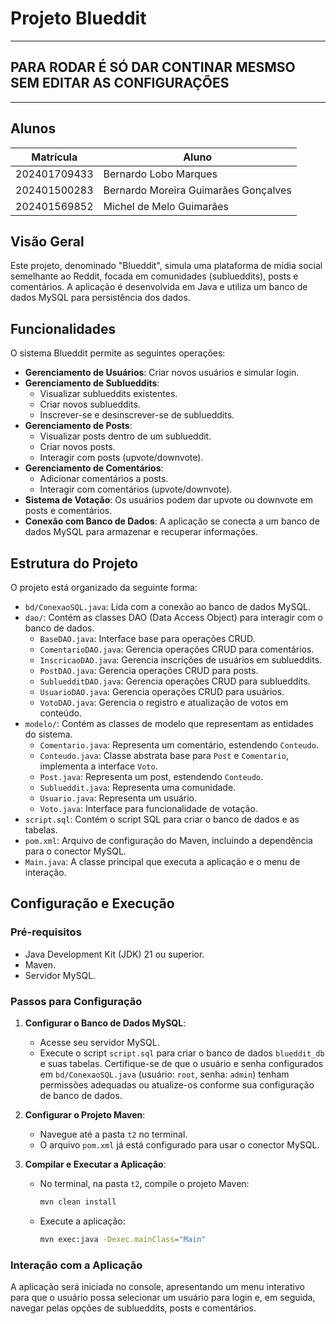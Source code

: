 # Projeto Blueddit

--------
## PARA RODAR É SÓ DAR CONTINAR MESMSO SEM EDITAR AS CONFIGURAÇÕES
--------


## Alunos
| Matrícula | Aluno |
|---|---|
| 202401709433 | Bernardo Lobo Marques |
| 202401500283 | Bernardo Moreira Guimarães Gonçalves |
| 202401569852 | Michel de Melo Guimarães |

## Visão Geral

Este projeto, denominado "Blueddit", simula uma plataforma de mídia social semelhante ao Reddit, focada em comunidades (sublueddits), posts e comentários. A aplicação é desenvolvida em Java e utiliza um banco de dados MySQL para persistência dos dados.

## Funcionalidades

O sistema Blueddit permite as seguintes operações:

* **Gerenciamento de Usuários**: Criar novos usuários e simular login.
* **Gerenciamento de Sublueddits**:
    * Visualizar sublueddits existentes.
    * Criar novos sublueddits.
    * Inscrever-se e desinscrever-se de sublueddits.
* **Gerenciamento de Posts**:
    * Visualizar posts dentro de um sublueddit.
    * Criar novos posts.
    * Interagir com posts (upvote/downvote).
* **Gerenciamento de Comentários**:
    * Adicionar comentários a posts.
    * Interagir com comentários (upvote/downvote).
* **Sistema de Votação**: Os usuários podem dar upvote ou downvote em posts e comentários.
* **Conexão com Banco de Dados**: A aplicação se conecta a um banco de dados MySQL para armazenar e recuperar informações.

## Estrutura do Projeto

O projeto está organizado da seguinte forma:

* `bd/ConexaoSQL.java`: Lida com a conexão ao banco de dados MySQL.
* `dao/`: Contém as classes DAO (Data Access Object) para interagir com o banco de dados.
    * `BaseDAO.java`: Interface base para operações CRUD.
    * `ComentarioDAO.java`: Gerencia operações CRUD para comentários.
    * `InscricaoDAO.java`: Gerencia inscrições de usuários em sublueddits.
    * `PostDAO.java`: Gerencia operações CRUD para posts.
    * `SubluedditDAO.java`: Gerencia operações CRUD para sublueddits.
    * `UsuarioDAO.java`: Gerencia operações CRUD para usuários.
    * `VotoDAO.java`: Gerencia o registro e atualização de votos em conteúdo.
* `modelo/`: Contém as classes de modelo que representam as entidades do sistema.
    * `Comentario.java`: Representa um comentário, estendendo `Conteudo`.
    * `Conteudo.java`: Classe abstrata base para `Post` e `Comentario`, implementa a interface `Voto`.
    * `Post.java`: Representa um post, estendendo `Conteudo`.
    * `Sublueddit.java`: Representa uma comunidade.
    * `Usuario.java`: Representa um usuário.
    * `Voto.java`: Interface para funcionalidade de votação.
* `script.sql`: Contém o script SQL para criar o banco de dados e as tabelas.
* `pom.xml`: Arquivo de configuração do Maven, incluindo a dependência para o conector MySQL.
* `Main.java`: A classe principal que executa a aplicação e o menu de interação.

## Configuração e Execução

### Pré-requisitos

* Java Development Kit (JDK) 21 ou superior.
* Maven.
* Servidor MySQL.

### Passos para Configuração

1.  **Configurar o Banco de Dados MySQL**:
    * Acesse seu servidor MySQL.
    * Execute o script `script.sql` para criar o banco de dados `blueddit_db` e suas tabelas. Certifique-se de que o usuário e senha configurados em `bd/ConexaoSQL.java` (usuário: `root`, senha: `admin`) tenham permissões adequadas ou atualize-os conforme sua configuração de banco de dados.

2.  **Configurar o Projeto Maven**:
    * Navegue até a pasta `t2` no terminal.
    * O arquivo `pom.xml` já está configurado para usar o conector MySQL.

3.  **Compilar e Executar a Aplicação**:
    * No terminal, na pasta `t2`, compile o projeto Maven:
        ```bash
        mvn clean install
        ```
    * Execute a aplicação:
        ```bash
        mvn exec:java -Dexec.mainClass="Main"
        ```

### Interação com a Aplicação

A aplicação será iniciada no console, apresentando um menu interativo para que o usuário possa selecionar um usuário para login e, em seguida, navegar pelas opções de sublueddits, posts e comentários.
